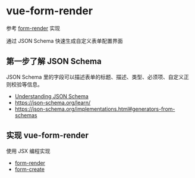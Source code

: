 # vue-form-render

参考 [form-render](https://github.com/alibaba/form-render) 实现

通过 JSON Schema 快速生成自定义表单配置界面

## 第一步了解 JSON Schema

JSON Schema 里的字段可以描述表单的标题、描述、类型、必须项、自定义正则校验等信息。

- [Understanding JSON Schema](https://json-schema.org/understanding-json-schema/)
- https://json-schema.org/learn/
- https://json-schema.org/implementations.html#generators-from-schemas

## 实现 vue-form-render

使用 JSX 编程实现

- [form-render](https://github.com/alibaba/form-render)
- [form-create](https://github.com/xaboy/form-create)

